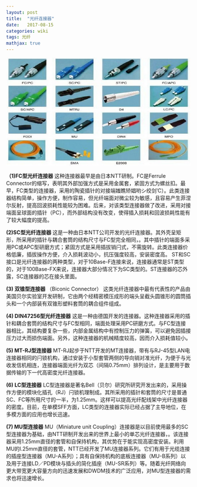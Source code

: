 ```yaml
---
layout: post
title:  "光纤连接器"
date:   2017-08-15
categories: wiki 
tags: 光纤
mathjax: true
---
```

![img](https://github.com/junote/junote.github.io/blob/master/img/fiber-connector.png)

**（1)FC型光纤连接器**   这种连接器最早是由日本NTT研制。FC是Ferrule Connector的缩写，表明其外部加强方式是采用金属套，紧固方式为螺丝扣。最早，FC类型的连接器，采用的陶瓷插针的对接端媸瞧矫娼哟シ绞剑‵C）。此类连接器结构简单，操作方便，制作容易，但光纤端面对微尘较为敏感，且容易产生菲涅尔反射，提高回波损耗性能较为困难。后来，对该类型连接器做了改进，采用对接端面呈球面的插针（PC），而外部结构没有改变，使得插入损耗和回波损耗性能有了较大幅度的提高。

**(2)SC型光纤连接器**  这是一种由日本NTT公司开发的光纤连接器。其外壳呈矩形，所采用的插针与耦合套筒的结构尺寸与FC型完全相同，。其中插针的端面多采用PC或APC型研磨方式；紧固方式是采用插拔销闩式，不需旋转。此类连接器价格低廉，插拔操作方便，介入损耗波动小，抗压强度较高，安装密度高。 ST和SC接口是光纤连接器的两种类型，对于10Base-F连接来说，连接器通常是ST类型的，对于100Base-FX来说，连接器大部分情况下为SC类型的。ST连接器的芯外露，SC连接器的芯在接头里面。

**(3) 双锥型连接器** （Biconic Connector） 这类光纤连接器中最有代表性的产品由美国贝尔实验室开发研制，它由两个经精密模压成形的端头呈截头圆锥形的圆筒插头和一个内部装有双锥形塑料套筒的耦合组件组成。

**(4) DIN47256型光纤连接器**  这是一种由德国开发的连接器。这种连接器采用的插针和耦合套筒的结构尺寸与FC型相同，端面处理采用PC研磨方式。与FC型连接器相比，其结构要复杂一些，内部金属结构中有控制压力的弹簧，可以避免因插接压力过大而损伤端面。另外，这种连接器的机械精度较高，因而介入损耗值较小。

**(5) MT-RJ型连接器**  MT-RJ起步于NTT开发的MT连接器，带有与RJ-45型LAN电连接器相同的闩锁机构，通过安装于小型套管两侧的导向销对准光纤，为便于与光收发信机相连，连接器端面光纤为双芯（间隔0.75mm）排列设计，是主要用于数据传输的下一代高密度光纤连接器。

**(6) LC型连接器**  LC型连接器是著名Bell（贝尔）研究所研究开发出来的，采用操作方便的模块化插孔（RJ）闩锁机理制成。其所采用的插针和套筒的尺寸是普通SC、FC等所用尺寸的一半，为1.25mm。这样可以提高光纤配线架中光纤连接器的密度。目前，在单模SFF方面，LC类型的连接器实际已经占据了主导地位，在多模方面的应用也增长迅速。

**(7) MU型连接器**  MU（Miniature unit Coupling）连接器是以目前使用最多的SC型连接器为基础，由NTT研制开发出来的世界上最小的单芯光纤连接器，。该连接器采用1.25mm直径的套管和自保持机构，其优势在于能实现高密度安装。利用MU的l.25mm直径的套管，NTT已经开发了MU连接器系列。它们有用于光缆连接的插座型连接器（MU-A系列）；具有自保持机构的底板连接器（MU-B系列）以及用于连接LD／PD模块与插头的简化插座（MU-SR系列）等。随着光纤网络向更大带宽更大容量方向的迅速发展和DWDM技术的广泛应用，对MU型连接器的需求也将迅速增长。 
